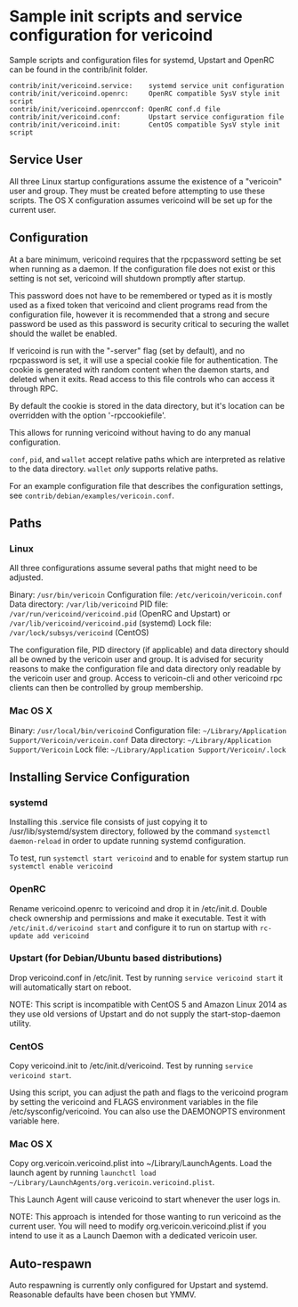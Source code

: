 Sample init scripts and service configuration for vericoind
==========================================================

Sample scripts and configuration files for systemd, Upstart and OpenRC
can be found in the contrib/init folder.

    contrib/init/vericoind.service:    systemd service unit configuration
    contrib/init/vericoind.openrc:     OpenRC compatible SysV style init script
    contrib/init/vericoind.openrcconf: OpenRC conf.d file
    contrib/init/vericoind.conf:       Upstart service configuration file
    contrib/init/vericoind.init:       CentOS compatible SysV style init script

Service User
---------------------------------

All three Linux startup configurations assume the existence of a "vericoin" user
and group.  They must be created before attempting to use these scripts.
The OS X configuration assumes vericoind will be set up for the current user.

Configuration
---------------------------------

At a bare minimum, vericoind requires that the rpcpassword setting be set
when running as a daemon.  If the configuration file does not exist or this
setting is not set, vericoind will shutdown promptly after startup.

This password does not have to be remembered or typed as it is mostly used
as a fixed token that vericoind and client programs read from the configuration
file, however it is recommended that a strong and secure password be used
as this password is security critical to securing the wallet should the
wallet be enabled.

If vericoind is run with the "-server" flag (set by default), and no rpcpassword is set,
it will use a special cookie file for authentication. The cookie is generated with random
content when the daemon starts, and deleted when it exits. Read access to this file
controls who can access it through RPC.

By default the cookie is stored in the data directory, but it's location can be overridden
with the option '-rpccookiefile'.

This allows for running vericoind without having to do any manual configuration.

`conf`, `pid`, and `wallet` accept relative paths which are interpreted as
relative to the data directory. `wallet` *only* supports relative paths.

For an example configuration file that describes the configuration settings,
see `contrib/debian/examples/vericoin.conf`.

Paths
---------------------------------

### Linux

All three configurations assume several paths that might need to be adjusted.

Binary:              `/usr/bin/vericoin`
Configuration file:  `/etc/vericoin/vericoin.conf`
Data directory:      `/var/lib/vericoind`
PID file:            `/var/run/vericoind/vericoind.pid` (OpenRC and Upstart) or `/var/lib/vericoind/vericoind.pid` (systemd)
Lock file:           `/var/lock/subsys/vericoind` (CentOS)

The configuration file, PID directory (if applicable) and data directory
should all be owned by the vericoin user and group.  It is advised for security
reasons to make the configuration file and data directory only readable by the
vericoin user and group.  Access to vericoin-cli and other vericoind rpc clients
can then be controlled by group membership.

### Mac OS X

Binary:              `/usr/local/bin/vericoind`
Configuration file:  `~/Library/Application Support/Vericoin/vericoin.conf`
Data directory:      `~/Library/Application Support/Vericoin`
Lock file:           `~/Library/Application Support/Vericoin/.lock`

Installing Service Configuration
-----------------------------------

### systemd

Installing this .service file consists of just copying it to
/usr/lib/systemd/system directory, followed by the command
`systemctl daemon-reload` in order to update running systemd configuration.

To test, run `systemctl start vericoind` and to enable for system startup run
`systemctl enable vericoind`

### OpenRC

Rename vericoind.openrc to vericoind and drop it in /etc/init.d.  Double
check ownership and permissions and make it executable.  Test it with
`/etc/init.d/vericoind start` and configure it to run on startup with
`rc-update add vericoind`

### Upstart (for Debian/Ubuntu based distributions)

Drop vericoind.conf in /etc/init.  Test by running `service vericoind start`
it will automatically start on reboot.

NOTE: This script is incompatible with CentOS 5 and Amazon Linux 2014 as they
use old versions of Upstart and do not supply the start-stop-daemon utility.

### CentOS

Copy vericoind.init to /etc/init.d/vericoind. Test by running `service vericoind start`.

Using this script, you can adjust the path and flags to the vericoind program by
setting the vericoind and FLAGS environment variables in the file
/etc/sysconfig/vericoind. You can also use the DAEMONOPTS environment variable here.

### Mac OS X

Copy org.vericoin.vericoind.plist into ~/Library/LaunchAgents. Load the launch agent by
running `launchctl load ~/Library/LaunchAgents/org.vericoin.vericoind.plist`.

This Launch Agent will cause vericoind to start whenever the user logs in.

NOTE: This approach is intended for those wanting to run vericoind as the current user.
You will need to modify org.vericoin.vericoind.plist if you intend to use it as a
Launch Daemon with a dedicated vericoin user.

Auto-respawn
-----------------------------------

Auto respawning is currently only configured for Upstart and systemd.
Reasonable defaults have been chosen but YMMV.
